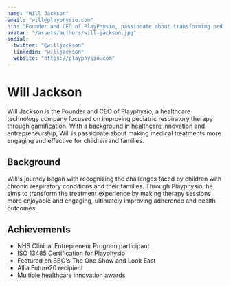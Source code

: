 ```yaml
---
name: "Will Jackson"
email: "will@playphysio.com"
bio: "Founder and CEO of PlayPhysio, passionate about transforming pediatric respiratory therapy through gamification and innovative healthcare technology."
avatar: "/assets/authors/will-jackson.jpg"
social:
  twitter: "@willjackson"
  linkedin: "willjackson"
  website: "https://playphysio.com"
---
```


# Will Jackson

Will Jackson is the Founder and CEO of Playphysio, a healthcare technology company focused on improving pediatric respiratory therapy through gamification. With a background in healthcare innovation and entrepreneurship, Will is passionate about making medical treatments more engaging and effective for children and families.

## Background

Will's journey began with recognizing the challenges faced by children with chronic respiratory conditions and their families. Through Playphysio, he aims to transform the treatment experience by making therapy sessions more enjoyable and engaging, ultimately improving adherence and health outcomes.

## Achievements

- NHS Clinical Entrepreneur Program participant
- ISO 13485 Certification for Playphysio
- Featured on BBC's The One Show and Look East
- Allia Future20 recipient
- Multiple healthcare innovation awards
